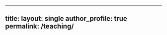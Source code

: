 ---
title: 
layout: single 
author_profile: true 
permalink: /teaching/
----
<object data="https://github.com/KensleyBlaise/KensleyBlaise.github.io/blob/master/assets/images/Kensley_Blaise_19_08_2022.pdf" width="1000" height="1000" type='application/pdf'></object>
